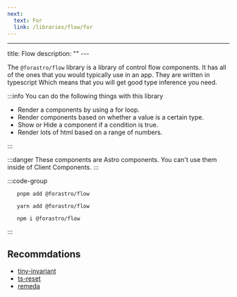 ```yaml
---
next:
  text: For
  link: /libraries/flow/for
---
```


<!-- markdownlint-disable-next-line MD033 -->

---
title: Flow 
description: ""
---<Badge type="info" text="2.5.3" />

The `@forastro/flow` library is a library of control flow components.
It has all of the ones that you would typically use in an app.
They are written in typescript Which means that you will get good type inference you need.

:::info You can do the following things with this library

- Render a components by using a for loop.
- Render components based on whether a value is a certain type.
- Show or Hide a component if a condition is true.
- Render lots of html based on a range of numbers.

:::

:::danger
These components are Astro components.
You can't use them inside of Client Components.
:::

:::code-group

```[pnpm] shell
   pnpm add @forastro/flow
```

```[yarn] shell
   yarn add @forastro/flow
```

```[npm] shell
   npm i @forastro/flow
```

:::

## Recommdations

- [tiny-invariant](https://www.npmjs.com/package/tiny-invariant)
- [ts-reset](https://www.npmjs.com/package/@total-typescript/ts-reset)
- [remeda](https://www.npmjs.com/package/remeda)

